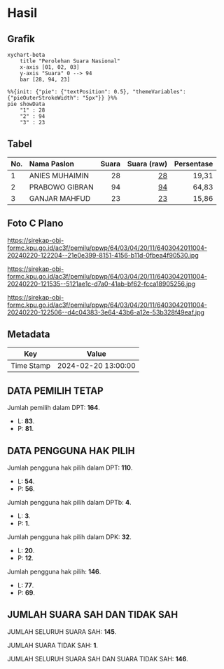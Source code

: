 # Hasil

## Grafik

```mermaid
xychart-beta
    title "Perolehan Suara Nasional"
    x-axis [01, 02, 03]
    y-axis "Suara" 0 --> 94
    bar [28, 94, 23]
```

```mermaid
%%{init: {"pie": {"textPosition": 0.5}, "themeVariables": {"pieOuterStrokeWidth": "5px"}} }%%
pie showData
    "1" : 28
    "2" : 94
    "3" : 23
```

## Tabel

| No. | Nama Paslon    | Suara | Suara (raw) | Persentase |
|:--- |:-------------- | -----:| -----------:| ----------:|
| 1   | ANIES MUHAIMIN | 28    | [28][p-1]   | 19,31      |
| 2   | PRABOWO GIBRAN | 94    | [94][p-2]   | 64,83      |
| 3   | GANJAR MAHFUD  | 23    | [23][p-3]   | 15,86      |


[p-1]: https://github.com/gigit-pemilu/pemilu-2024/blob/main/pilpres/hitung-suara/sub/64-kalimantan-timur/sub/03-berau/sub/04-segah/sub/2011-tepian-buah/sub/004-tps/sub/paslon-1.txt
[p-2]: https://github.com/gigit-pemilu/pemilu-2024/blob/main/pilpres/hitung-suara/sub/64-kalimantan-timur/sub/03-berau/sub/04-segah/sub/2011-tepian-buah/sub/004-tps/sub/paslon-2.txt
[p-3]: https://github.com/gigit-pemilu/pemilu-2024/blob/main/pilpres/hitung-suara/sub/64-kalimantan-timur/sub/03-berau/sub/04-segah/sub/2011-tepian-buah/sub/004-tps/sub/paslon-3.txt

## Foto C Plano

https://sirekap-obj-formc.kpu.go.id/ac3f/pemilu/ppwp/64/03/04/20/11/6403042011004-20240220-122204--21e0e399-8151-4156-b11d-0fbea4f90530.jpg

https://sirekap-obj-formc.kpu.go.id/ac3f/pemilu/ppwp/64/03/04/20/11/6403042011004-20240220-121535--5121ae1c-d7a0-41ab-bf62-fcca18905256.jpg

https://sirekap-obj-formc.kpu.go.id/ac3f/pemilu/ppwp/64/03/04/20/11/6403042011004-20240220-122506--d4c04383-3e64-43b6-a12e-53b328f49eaf.jpg


## Metadata

| Key        | Value               |
| ---------- | ------------------- |
| Time Stamp | 2024-02-20 13:00:00 |


## DATA PEMILIH TETAP

Jumlah pemilih dalam DPT: **164**.
 * L: **83**.
 * P: **81**.

## DATA PENGGUNA HAK PILIH

Jumlah pengguna hak pilih dalam DPT: **110**.
 * L: **54**.
 * P: **56**.

Jumlah pengguna hak pilih dalam DPTb: **4**.
 * L: **3**.
 * P: **1**.

Jumlah pengguna hak pilih dalam DPK: **32**.
 * L: **20**.
 * P: **12**.

Jumlah pengguna hak pilih: **146**.
 * L: **77**.
 * P: **69**.

## JUMLAH SUARA SAH DAN TIDAK SAH

JUMLAH SELURUH SUARA SAH: **145**.

JUMLAH SUARA TIDAK SAH: **1**.

JUMLAH SELURUH SUARA SAH DAN SUARA TIDAK SAH: **146**.


